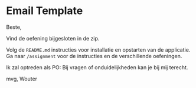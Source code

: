 Email Template
==============

Beste,

Vind de oefening bijgesloten in de zip.

Volg de `README.md` instructies voor installatie en opstarten van de applicatie.
Ga naar `/assignment` voor de instructies en de verschillende oefeningen.

Ik zal optreden als PO: Bij vragen of onduidelijkheden kan je bij mij terecht.

mvg,
Wouter
